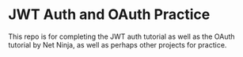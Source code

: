 # JWT Auth and OAuth Practice
This repo is for completing the JWT auth tutorial as well as the OAuth tutorial by Net Ninja, as well as perhaps other projects for practice.